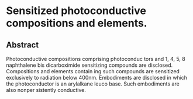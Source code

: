# Sensitized photoconductive compositions and elements.

## Abstract
Photoconductive compositions comprising photoconduc tors and 1, 4, 5, 8 naphthalene bis dicarboximide sensitizing compounds are disclosed. Compositions and elements contain ing such compounds are sensitized exclusively to radiation below 400nm. Embodiments are disclosed in which the photoconductor is an arylalkane leuco base. Such embodiments are also nonper sistently conductive.